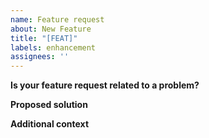 ```yaml
---
name: Feature request
about: New Feature
title: "[FEAT]"
labels: enhancement
assignees: ''
---
```


**Is your feature request related to a problem?**


**Proposed solution**


**Additional context**

